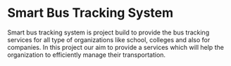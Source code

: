 # Smart Bus Tracking System
 Smart bus tracking system is project build to provide the bus tracking services for all type of  organizations like school, colleges and also for companies.  In this project our aim to provide a services which will help the organization to efficiently manage their transportation.
